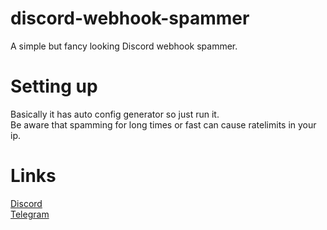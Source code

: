 # discord-webhook-spammer
 A simple but fancy looking Discord webhook spammer.
# Setting up
Basically it has auto config generator so just run it.<br />
Be aware that spamming for long times or fast can cause ratelimits in your ip.
# Links
[Discord](https://discord.gg/MRNuVCXuTS)<br />
[Telegram](https://t.me/kwaytv)<br />